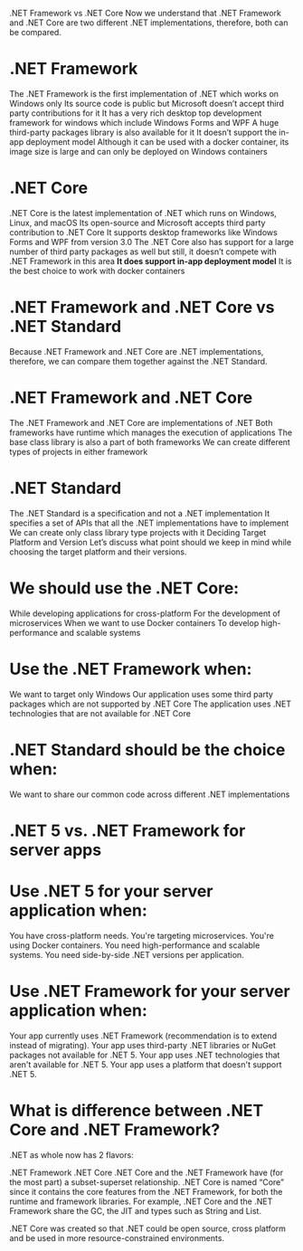 ﻿.NET Framework vs .NET Core
Now we understand that .NET Framework and .NET Core are two different .NET implementations, therefore, both can be compared.

.NET Framework
================

The .NET Framework is the first implementation of .NET which works on Windows only
Its source code is public but Microsoft doesn’t accept third party contributions for it
It has a very rich desktop top development framework for windows which include Windows Forms and WPF
A huge third-party packages library is also available for it
It doesn’t support the in-app deployment model
Although it can be used with a docker container, its image size is large and can only be deployed on Windows containers

.NET Core
===========

.NET Core is the latest implementation of .NET which runs on Windows, Linux, and macOS
Its open-source and Microsoft accepts third party contribution to .NET Core
It supports desktop frameworks like Windows Forms and WPF from version 3.0
The .NET Core also has support for a large number of third party packages as well but still, it doesn’t compete with .NET Framework in this area
**It does support in-app deployment model**
It is the best choice to work with docker containers

.NET Framework and .NET Core vs .NET Standard
===============================================
Because .NET Framework and .NET Core are .NET implementations, therefore, we can compare them together against the .NET Standard.

.NET Framework and .NET Core
============================

The .NET Framework and .NET Core are implementations of .NET
Both frameworks have runtime which manages the execution of applications
The base class library is also a part of both frameworks
We can create different types of projects in either framework

.NET Standard
==============

The .NET Standard is a specification and not a .NET implementation
It specifies a set of APIs that all the .NET implementations have to implement
We can create only class library type projects with it
Deciding Target Platform and Version
Let’s discuss what point should we keep in mind while choosing the target platform and their versions.

We should use the .NET Core:
==============================

While developing applications for cross-platform
For the development of microservices
When we want to use Docker containers
To develop high-performance and scalable systems

Use the .NET Framework when:
============================

We want to target only Windows
Our application uses some third party packages which are not supported by .NET Core
The application uses .NET technologies that are not available for .NET Core

.NET Standard should be the choice when:
=======================================

We want to share our common code across different .NET implementations

.NET 5 vs. .NET Framework for server apps
=============================================

Use .NET 5 for your server application when:
============================================

You have cross-platform needs.
You're targeting microservices.
You're using Docker containers.
You need high-performance and scalable systems.
You need side-by-side .NET versions per application.

Use .NET Framework for your server application when:
======================================================

Your app currently uses .NET Framework (recommendation is to extend instead of migrating).
Your app uses third-party .NET libraries or NuGet packages not available for .NET 5.
Your app uses .NET technologies that aren't available for .NET 5.
Your app uses a platform that doesn't support .NET 5.

What is difference between .NET Core and .NET Framework?
========================================================
.NET as whole now has 2 flavors:

.NET Framework
.NET Core
.NET Core and the .NET Framework have (for the most part) a subset-superset relationship. .NET Core is named “Core” since it contains the core features from the .NET Framework, for both the runtime and framework libraries. For example, .NET Core and the .NET Framework share the GC, the JIT and types such as String and List.

.NET Core was created so that .NET could be open source, cross platform and be used in more resource-constrained environments.
